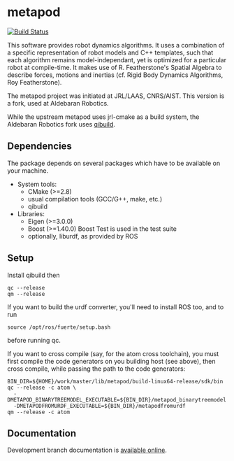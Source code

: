 metapod
========

[![Build Status](https://travis-ci.org/laas/metapod.png?branch=master)](https://travis-ci.org/laas/metapod)

This software provides robot dynamics algorithms.
It uses a combination of a specific representation of robot models and C++
templates, such that each algorithm remains model-independant, yet is optimized
for a particular robot at compile-time.
It makes use of R. Featherstone's Spatial Algebra to describe forces, motions
and inertias (cf. Rigid Body Dynamics Algorithms, Roy Featherstone).

The metapod project was initiated at JRL/LAAS, CNRS/AIST. This version
is a fork, used at Aldebaran Robotics.

While the upstream metapod uses jrl-cmake as a build system, the Aldebaran
Robotics fork uses
[qibuild](www.aldebaran-robotics.com/documentation/qibuild/index.html).

Dependencies
------------

The package depends on several packages which have to be available on
your machine.

 - System tools:
   - CMake (>=2.8)
   - usual compilation tools (GCC/G++, make, etc.)
   - qibuild
 - Libraries:
   - Eigen (>=3.0.0)
   - Boost (>=1.40.0)
     Boost Test is used in the test suite
   - optionally, liburdf, as provided by ROS

Setup
-----

Install qibuild then

    qc --release
    qm --release

If you want to build the urdf converter, you'll need to install ROS too, and
to run

    source /opt/ros/fuerte/setup.bash

before running qc.

If you want to cross compile (say, for the atom cross toolchain), you must
first compile the code generators on you building host (see above), then cross
compile, while passing the path to the code generators:

    BIN_DIR=${HOME}/work/master/lib/metapod/build-linux64-release/sdk/bin
    qc --release -c atom \
      -DMETAPOD_BINARYTREEMODEL_EXECUTABLE=${BIN_DIR}/metapod_binarytreemodel
      -DMETAPODFROMURDF_EXECUTABLE=${BIN_DIR}/metapodfromurdf
    qm --release -c atom

Documentation
-------------

Development branch documentation is [available
online](http://laas.github.com/metapod/doxygen/HEAD/).
